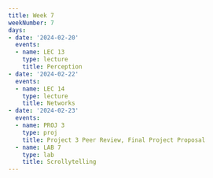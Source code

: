 ```yaml
---
title: Week 7
weekNumber: 7
days:
- date: '2024-02-20'
  events:
  - name: LEC 13
    type: lecture
    title: Perception
- date: '2024-02-22'
  events:
  - name: LEC 14
    type: lecture
    title: Networks
- date: '2024-02-23'
  events:
  - name: PROJ 3
    type: proj
    title: Project 3 Peer Review, Final Project Proposal
  - name: LAB 7
    type: lab
    title: Scrollytelling
---
```

